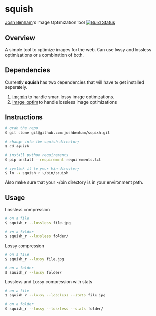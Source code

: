 squish
==========

[Josh Benham](http://joshbenham.net)'s Image Optimization tool
[![Build Status](https://secure.travis-ci.org/joshbenham/squish.png?branch=master)](http://travis-ci.org/joshbenham/squish)

Overview
--------

A simple tool to optimize images for the web. Can use lossy and lossless optimizations or a combination of both.

Dependencies
------------

Currently **squish** has two dependencies that will have to get installed seperately.

1. [imgmin](https://github.com/rflynn/imgmin) to handle smart lossy image optimizations.
2. [image_optim](http://rubygems.org/gems/image_optim) to handle lossless image optimizations

Instructions
------------
```sh
# grab the repo
$ git clone git@github.com:joshbenham/squish.git

# change into the squish directory
$ cd squish

# install python requirements
$ pip install --requirement requirements.txt

# symlink it to your bin directory
$ ln -s squish_r ~/bin/squish
```

Also make sure that your ~/bin directory is in your environment path.

Usage
-------

Lossless compression
```sh
# on a file
$ squish_r --lossless file.jpg

# on a folder
$ squish_r --lossless folder/
```

Lossy compression
```sh
# on a file
$ squish_r --lossy file.jpg

# on a folder
$ squish_r --lossy folder/
```

Lossless and Lossy compression with stats
```sh
# on a file
$ squish_r --lossy --lossless --stats file.jpg

# on a folder
$ squish_r --lossy --lossless --stats folder/
```
